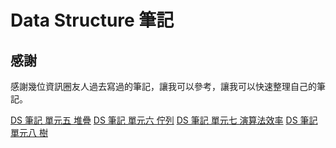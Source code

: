 # Data Structure 筆記

感謝
---
感謝幾位資訊圈友人過去寫過的筆記，讓我可以參考，讓我可以快速整理自己的筆記。

[DS 筆記 單元五 堆疊](https://hackmd.io/@EdwardWu/DS-Stack)
[DS 筆記 單元六 佇列](https://hackmd.io/@EdwardWu/DS-Queue)
[DS 筆記 單元七 演算法效率](https://hackmd.io/@EdwardWu/DS-TimeComplexity)
[DS 筆記 單元八 樹](https://hackmd.io/@EdwardWu/DS-Tree)